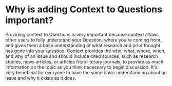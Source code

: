 # Why is adding Context to Questions important? #
Providing context to Questions is very important because context allows other 
users to fully understand your Question, where you're coming from, and gives 
them a base understanding of what research and prior thought has gone into 
your question. Context provides the who, what, where, when, and why of an 
issue and should include cited sources, such as research studies, 
news articles, or articles from literary journals, to provide as much 
information on the topic as you think necessary to begin discussion. 
It's very beneficial for everyone to have the same basic understanding 
about an issue and why it exists as it does. 